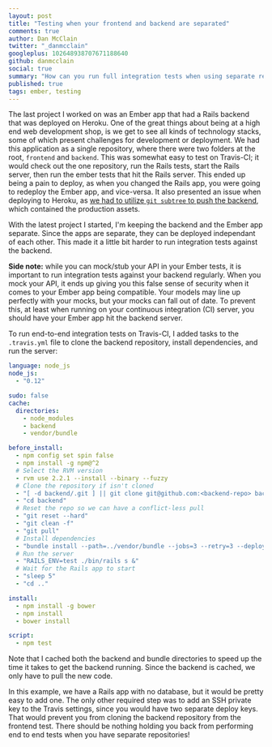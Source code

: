 ```yaml
---
layout: post
title: "Testing when your frontend and backend are separated"
comments: true
author: Dan McClain
twitter: "_danmcclain"
googleplus: 102648938707671188640
github: danmcclain
social: true
summary: "How can you run full integration tests when using separate repos?"
published: true
tags: ember, testing
---
```


The last project I worked on was an Ember app that had a Rails backend that was
deployed on Heroku. One of the great things about being at a high end web development shop, is we get to see all kinds of technology stacks, some of which present challenges for development or deployment. We had this application as a single repository, where there were two folders at the root, `frontend` and `backend`. This was somewhat easy
to test on Travis-CI; it would check out the one repository, run the Rails
tests, start the Rails server, then run the ember tests that hit the Rails
server. This ended up being a pain to deploy, as when you changed the Rails app,
you were going to redeploy the Ember app, and vice-versa.  It also presented an
issue when deploying to Heroku, as [we had to utilize `git subtree` to push
the backend](https://www.youtube.com/watch?v=ceFNLdswFxs&t=4103), which
contained the production assets.

With the latest project I started, I'm keeping the backend and the Ember app
separate.  Since the apps are separate, they can be deployed independant of
each other. This made it a little bit harder to run integration tests against
the backend.

**Side note:** while you can mock/stub your API in your Ember tests, it is
important to run integration tests against your backend regularly. When you
mock your API, it ends up giving you this false sense of security when it comes
to your Ember app being compatible. Your models may line up perfectly with your
mocks, but your mocks can fall out of date. To prevent this, at least when
running on your continuous integration (CI) server, you should have your Ember
app hit the backend server.

To run end-to-end integration tests on Travis-CI, I added tasks to the
`.travis.yml` file to clone the backend repository, install dependencies, and
run the server:

```yml
language: node_js
node_js:
  - "0.12"

sudo: false
cache:
  directories:
    - node_modules
    - backend
    - vendor/bundle

before_install:
  - npm config set spin false
  - npm install -g npm@^2
  # Select the RVM version
  - rvm use 2.2.1 --install --binary --fuzzy
  # Clone the repository if isn't cloned
  - "[ -d backend/.git ] || git clone git@github.com:<backend-repo> backend"
  - "cd backend"
  # Reset the repo so we can have a conflict-less pull
  - "git reset --hard"
  - "git clean -f"
  - "git pull"
  # Install dependencies
  - "bundle install --path=../vendor/bundle --jobs=3 --retry=3 --deployment"
  # Run the server
  - "RAILS_ENV=test ./bin/rails s &"
  # Wait for the Rails app to start
  - "sleep 5"
  - "cd .."

install:
  - npm install -g bower
  - npm install
  - bower install

script:
  - npm test
```

Note that I cached both the backend and bundle directories to speed up the time
it takes to get the backend running. Since the backend is cached, we only have
to pull the new code.

In this example, we have a Rails app with no database, but it would be pretty
easy to add one. The only other required step was to add an SSH private key to
the Travis settings, since you would have two separate deploy keys. That would
prevent you from cloning the backend repository from the frontend test.  There
should be nothing holding you back from performing end to end tests when you
have separate repositories!

